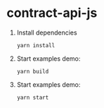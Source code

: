 # contract-api-js

1. Install dependencies

       yarn install

2. Start examples demo:

       yarn build

3. Start examples demo:

       yarn start

